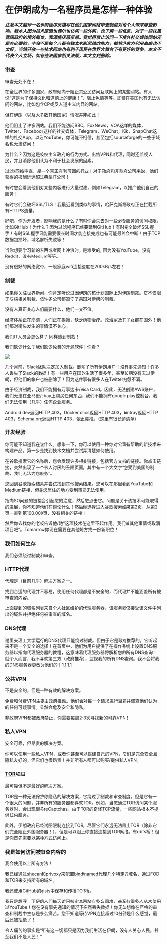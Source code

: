 # 在伊朗成为一名程序员是怎样一种体验

***注意本文翻译一名伊朗程序员描写在他们国家网络审查制度对他个人带来哪些影响。我本人因为技术原因也偶尔也访问一些外网，也了解一些信息，对于一些抹黑我国政府的境外媒体，我深痛厌恶反感。我觉得禁止访问一下境外社交媒体网站还是有必要的，毕竟不是每个人都有独立判断思维的能力，被境外势力利用蛊惑也不太好，当然开放一些技术网站也有利于国民在世界大舞台下有更好的竞争。本文不代表个人立场，如有违法国家相关法规，本文立刻删除。***

### 审查

审查无处不在！

在全世界的许多国家，政府倾向于阻止其公民访问互联网上的某些网站。有人说“这是为了保持文化和道德上的健康！”。阻止色情等等。即使在美国也有无法访问的网站，比如包含CP或反人道主义内容的网站。

但在伊朗（以及大多数其他国家）情况并非如此！

他们阻止了许多网站。我们不能访问BBC，FoxNews，VOA这样的媒体，Twitter，Facebook这样的社交媒体，Telegram，WeChat，Kik，SnapChat这样的社交App，以及YouTube，你可能不相信，甚至包括sourceforge的一些子域名也无法访问！

为什么？因为这是极权主义政府的行为方式。出售VPN和代理，同时还监视人民，并且消除他们认为不利于社会发展的因素。

过滤/网络审查，是一个真正有利可图的行业！对于政府和非政府公司来说，他们获得的报酬远远超过典型IT公司！

有时您会看到他们对某些内容进行大量过滤，例如Telegram，以推广他们自己的服务！

有时它们会破坏SSL/TLS！我最近看到类似的事情，哈萨克斯坦政府正在拦截所有HTTPS流量。

好吧，作为开发者，影响我的是什么？有时你会失去对一些必备服务的访问权限，比如GitHub！为什么？因为过滤程序已经蔓延到GitHub！有时完全破坏SSL握手！有时SSL握手可能需要很长时间才能连接完成也有可能最终会中断！由于TCP数据包损坏，域名解析失败等！

当你想要学习新的东西或者网上冲浪时，是难受的; 因为没有YouTube，没有Reddit，没有Medium等等。

没有很好的网络宽带，一般家庭wifi连接速度在200kB/s左右！

### 制裁

如果你关注世界新闻，你肯定听说过因伊朗的核计划国际上对伊朗制裁。它不仅限于与核相关制裁，但许多公司都遵守了美国对伊朗的制裁。

没有人真正关心人们需要什么，他们一文不值。

经济体系正在崩溃，人们正在挨饿，缺乏药物治疗。政治家及其子女都在国外！他们都对街头发生的事情漠不关心。

我们IT人员会怎么样？ 同样遭到制裁！

我们缺少什么？我们缺少免费的开源软件！你看？

<img src="https://shahinsorkh.ir/assets/2019-07-20-how-is-it-like-to-be-a-dev-in-iran/sanc-docker.png"/>

几个月前，Slack团队决定加入制裁。删除了所有伊朗用户！没有事先通知！许多人丢失了Slack的数据！有一些用户在国外生活了很多年，甚至长期没有去过伊朗，但他们的帐户也被删除了！因为这件事有很多人在Twitter抱怨不满。

由于经济制裁，我们不能拥有万事达卡/Visa Card。因此，无法创建AW​​S账户，我们无法在亚马逊/ebay上购买任何东西，我们不能拥有google play控制台，我们无法使用（几乎）任何企业服务。

Android dev返回HTTP 403，Docker docs返回HTTP 403，bintray返回HTTP 403，Schema.org返回HTTP 403，依此类推。（这里有很长的[清单](https://raw.githubusercontent.com/freedomofdevelopers/fod/master/domains "清单")）

### 开发经验

你可能不知道我在说什么。想象一下，你可以使用一种你对公司有帮助的新技术来构建产品。第一步是找到技术文档并尝试弄清楚如何使用。

在谷歌搜索它的名称后，您会发现许多相关链接，包括官方文档的链接。你点击链接，突然出现了一个令人讨厌的丑陋页面，其中有一个大文字“您受到美国的制裁，我们无法为您服务”。

您回到谷歌搜索结果并尝试找到其他搜索结果。您可以在那里看到YouTube和Medium链接，但是您居住的地方受到审查无法使用。

指向SO问题的链接会引起您的注意，然后您点击它。问题是关于该技术可能取得的进展，你不知道他们在谈论什么！然后你选择进入谷歌搜索结果第2页，从第2页一直到第100,000页，没有相关的链接！

然后你去找你的老板告诉他/她“这项技术在这里不起作用。我们做其他事情或取消项目吧”。Tomarrow你现在需要在其他地方找一份新职位！

### 我们如何生存

我们必须绕过制裁和审查。

### HTTP代理

代理是（目前几乎）解决方案之一。

找到合适的代理并不容易，使用任何代理都是不安全的，而代理并不能涵盖所有被审查的内容。

上面提到的域名列表来自个人社区维护的代理服务器，该服务器仅接受该文件中列出的域名并拒绝任何被审查的域名。

### DNS代理

谢里夫理工大学运行的DNS代理只能绕过制裁。但由于它是政府推荐的，它听起来不是一个安全的选择！在首页中，他们为用户提供了在操作系统上设置DNS服务器以指向代理服务器的教程，这意味着代理服务器将解析您的所有DNS查询！就个人而言，我不喜欢第三方（政府推荐），监视我的所有DNS查询。我不会将我的DNS服务器更改为他们的！1.1.1.1

### 公共VPN

不是安全的，但是一种有效的解决方案。

免费和付费VPN主要由政府推动。他们会对每一个请求进行监视并调查他们认为的任何可疑事情。显然会危及安全和隐私。

非政府VPN都被政府禁止，你需要每周2-3次寻找新的可靠VPN！

### 私人VPN

安全可靠，但昂贵的解决方案。

你可以使用一些私人VPN，或者你甚至可以搭建自己的VPN，它们是完全安全且隐私友好的，但它们也很昂贵！并非所有人都可以购买/提供私人VPN。

### [TOR](https://zh.wikipedia.org/wiki/Tor "TOR")项目

最可靠但不是最好的解决方案。

TOR是一种无法保护你隐私的解决方案，它绕过了制裁和审查制度。但是它有一个很大的问题，并非所有的服务器都喜欢TOR。例如，当您通过TOR访问某个服务器时，会出现很多reCaptchas。由于TOR的奇怪TCP流量，一些网站根本不提供任何服务。

此外，伊朗政府已经试图限制连接到TOR，尽管它们永远无法阻止TOR（除非它们完全阻止外国服务器！），但是可以阻止你直接连接到TOR网络。有obfs桥！但是你首先需要以某种方式访问上。

### 我是如何访问被审查内容的

我会使用以上所有方法！

我已经通过shecan和privoxy来配置[bind/named](https://bind9.net/ "bind/named")代理几个特定的域名，通过FOD和TOR来支持所有的域名。

我还使用GitHub的gists中保存和传播TOR桥。

我只是想写一下伊朗人们每天访问被审查网站有多么困难，甚至有很多人从未使用过YouTube！您在没有事先通知的情况下突然丢失数据！你无法想像在严格的审查和制裁中生存是多么痛苦。您不知道等待VPN连接超过10分钟是什么感觉，最后还被拒绝了！

令人痛苦的事实是“所有这一切都只是因为我们生活在伊朗，没有人关心人民。甚至我们不是人民！”
